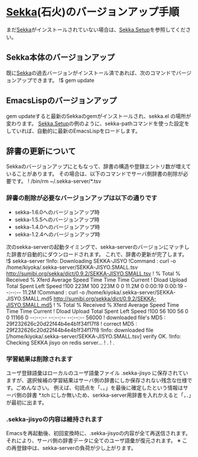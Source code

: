 # [Sekka](https://github.com/kiyoka/sekka)(石火)のバージョンアップ手順
まだ[Sekka](https://github.com/kiyoka/sekka)がインストールされていない場合は、[Sekka.Setup](Sekka.Setup.md)を参照してください。

## Sekka本体のバージョンアップ
既に[Sekka](https://github.com/kiyoka/sekka)の過去バージョンがインストール済であれば、次のコマンドでバージョンアップできます。
!$ gem update

## EmacsLispのバージョンアップ
gem updateすると最新のSekkaのgemがインストールされ、sekka.el の場所が変わります。
[Sekka.Setup](Sekka.Setup.md)の例のように、sekka-pathコマンドを使った設定をしていれば、自動的に最新のEmacsLispをロードします。


## 辞書の更新について
Sekkaのバージョンアップにともなって、辞書の構造や登録エントリ数が増えていることがあります。
その場合は、以下のコマンドでサーバ側辞書の削除が必要です。
! /bin/rm ~/.sekka-server/*.tsv

### 辞書の削除が必要なバージョンアップは以下の通りです
- sekka-1.6.0へのバージョンアップ時
- sekka-1.5.5へのバージョンアップ時
- sekka-1.4.0へのバージョンアップ時
- sekka-1.2.4へのバージョンアップ時

次のsekka-serverの起動タイミングで、sekka-serverのバージョンにマッチした辞書が自動的にダウンロードされます。
これで、辞書の更新が完了します。
!$ sekka-server
!Info: Downloading SEKKA-JISYO
!Command : curl -o /home/kiyoka/.sekka-server/SEKKA-JISYO.SMALL.tsv http://sumibi.org/sekka/dict/0.9.2/SEKKA-JISYO.SMALL.tsv
!  % Total    % Received % Xferd  Average Speed   Time    Time     Time  Current
!                                 Dload  Upload   Total   Spent    Left  Speed
!100  223M  100  223M    0     0  11.2M      0  0:00:19  0:00:19 --:--:-- 11.2M
!Command : curl -o /home/kiyoka/.sekka-server/SEKKA-JISYO.SMALL.md5 http://sumibi.org/sekka/dict/0.9.2/SEKKA-JISYO.SMALL.md5
!  % Total    % Received % Xferd  Average Speed   Time    Time     Time  Current
!                                 Dload  Upload   Total   Spent    Left  Speed
!100    56  100    56    0     0  11166      0 --:--:-- --:--:-- --:--:-- 56000
!   downloaded file's MD5 : 29f232626c20d22f44b4e4b1f34f17f8
!             correct MD5 : 29f232626c20d22f44b4e4b1f34f17f8
!Info:  downloaded file [/home/kiyoka/.sekka-server/SEKKA-JISYO.SMALL.tsv] verify OK.
!Info: Checking SEKKA jisyo on redis server...
!    .
!    .

### 学習結果は削除されます
ユーザ登録語彙はローカルのユーザ語彙ファイル .sekka-jisyo に保存されていますが、選択候補の学習結果はサーバ側の辞書にしか保存されない残念な仕様です。ごめんなさい。
例えば、句読点を「、。」を最後に確定したという情報はサーバ側の辞書 *.tch にしか無いため、serkka-server用辞書を入れかえると「，．」が最初に出ます。


### .sekka-jisyoの内容は維持されます
Emacsを再起動後、初回変換時に、.sekka-jisyoの内容が全て再送信されます。
それにより、サーバ側の辞書データに全てのユーザ語彙が復元されます。
※ この再登録中は、sekka-serverの負荷が少し上がります。

<!-- Comments section -->
